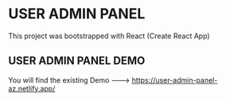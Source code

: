 # USER ADMIN PANEL

This project was bootstrapped with React (Create React App)

## USER ADMIN PANEL DEMO

You will find the existing Demo ---> https://user-admin-panel-az.netlify.app/
